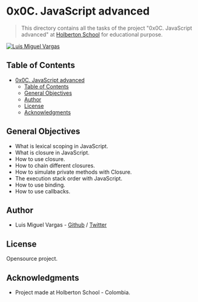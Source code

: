 # 0x0C. JavaScript advanced

> This directory contains all the tasks of the project "0x0C. JavaScript advanced" at [Holberton School](https://www.holbertonschool.com "Holberton School.") for educational purpose.

[![Luis Miguel Vargas](https://img.shields.io/twitter/url?style=social&url=https%3A%2F%2Ftwitter.com%2Fluismvargasg1)](https://twitter.com/luismvargasg1)

## Table of Contents

- [0x0C. JavaScript advanced](#0x0c-javascript-advanced)
  - [Table of Contents](#table-of-contents)
  - [General Objectives](#general-objectives)
  - [Author](#author)
  - [License](#license)
  - [Acknowledgments](#acknowledgments)

## General Objectives

- What is lexical scoping in JavaScript.
- What is closure in JavaScript.
- How to use closure.
- How to chain different closures.
- How to simulate private methods with Closure.
- The execution stack order with JavaScript.
- How to use binding.
- How to use callbacks.

## Author

- Luis Miguel Vargas - [Github](https://github.com/luismvargasg) / [Twitter](https://twitter.com/luismvargasg1)

## License

Opensource project.

## Acknowledgments

- Project made at Holberton School - Colombia.
